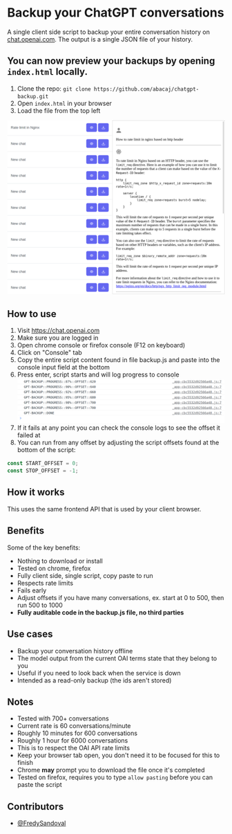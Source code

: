 # Backup your ChatGPT conversations

A single client side script to backup your entire conversation history on [chat.openai.com](https://chat.openai.com). The output is a single JSON file of your history.

## You can now preview your backups by opening `index.html` locally.

1. Clone the repo: `git clone https://github.com/abacaj/chatgpt-backup.git`
2. Open `index.html` in your browser
3. Load the file from the top left

![Preview](preview.png)

## How to use

1. Visit https://chat.openai.com
2. Make sure you are logged in
3. Open chrome console or firefox console (F12 on keyboard)
4. Click on "Console" tab
5. Copy the entire script content found in file backup.js and paste into the console input field at the bottom
6. Press enter, script starts and will log progress to console
   ![Progress](progress.png)
7. If it fails at any point you can check the console logs to see the offset it failed at
8. You can run from any offset by adjusting the script offsets found at the bottom of the script:

```js
const START_OFFSET = 0;
const STOP_OFFSET = -1;
```

## How it works

This uses the same frontend API that is used by your client browser.

## Benefits

Some of the key benefits:

- Nothing to download or install
- Tested on chrome, firefox
- Fully client side, single script, copy paste to run
- Respects rate limits
- Fails early
- Adjust offsets if you have many conversations, ex. start at 0 to 500, then run 500 to 1000
- **Fully auditable code in the backup.js file, no third parties**

## Use cases

- Backup your conversation history offline
- The model output from the current OAI terms state that they belong to you
- Useful if you need to look back when the service is down
- Intended as a read-only backup (the ids aren't stored)

## Notes

- Tested with 700+ conversations
- Current rate is 60 conversations/minute
- Roughly 10 minutes for 600 conversations
- Roughly 1 hour for 6000 conversations
- This is to respect the OAI API rate limits
- Keep your browser tab open, you don't need it to be focused for this to finish
- Chrome **may** prompt you to download the file once it's completed
- Tested on firefox, requires you to type `allow pasting` before you can paste the script

## Contributors

- [@FredySandoval](https://github.com/FredySandoval)
